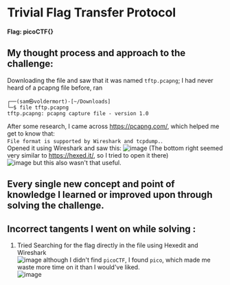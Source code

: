 # Trivial Flag Transfer Protocol
**Flag: picoCTF{}**
## My thought process and approach to the challenge:
Downloading the file and saw that it was named `tftp.pcapng`; I had never heard of a pcapng file before, ran 
```
┌──(sam㉿voldermort)-[~/Downloads]
└─$ file tftp.pcapng
tftp.pcapng: pcapng capture file - version 1.0
```
After some research, I came across https://pcapng.com/, which helped me get to know that:            
`File format is supported by Wireshark and tcpdump.`.             
Opened it using Wireshark and saw this:
![image](https://github.com/user-attachments/assets/903753a3-6b26-4b8f-a68e-37b0657c4834)
(The bottom right seemed very similar to https://hexed.it/, so I tried to open it there)        
![image](https://github.com/user-attachments/assets/040a2ccc-968d-47cc-bb43-1eaf9e7133a0)
but this also wasn't that useful.     



## Every single new concept and point of knowledge I learned or improved upon through solving the challenge.

##  Incorrect tangents I went on while solving :
1. Tried Searching for the flag directly in the file using Hexedit and Wireshark              
   ![image](https://github.com/user-attachments/assets/2db7160a-84dc-4966-b8fe-8abb3ac5e635)
   although I didn't find `picoCTF`, I found `pico`, which made me waste more time on it than I would've liked.                  
   ![image](https://github.com/user-attachments/assets/066b7c21-f2f5-42cf-b6af-e541a3252eef)


               

